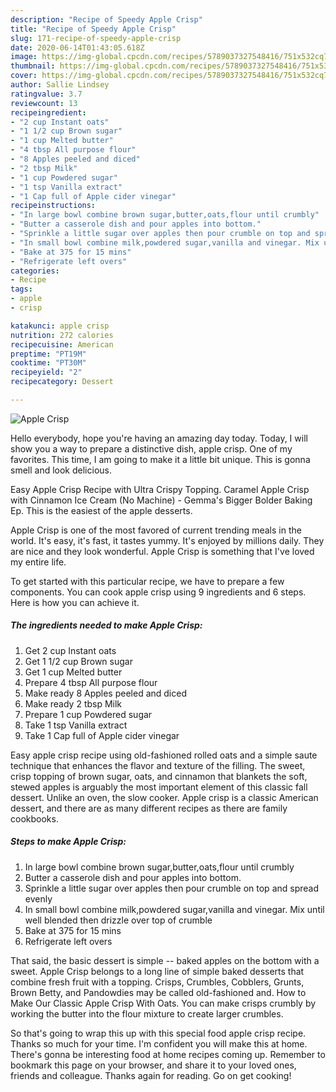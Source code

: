 ```yaml
---
description: "Recipe of Speedy Apple Crisp"
title: "Recipe of Speedy Apple Crisp"
slug: 171-recipe-of-speedy-apple-crisp
date: 2020-06-14T01:43:05.618Z
image: https://img-global.cpcdn.com/recipes/5789037327548416/751x532cq70/apple-crisp-recipe-main-photo.jpg
thumbnail: https://img-global.cpcdn.com/recipes/5789037327548416/751x532cq70/apple-crisp-recipe-main-photo.jpg
cover: https://img-global.cpcdn.com/recipes/5789037327548416/751x532cq70/apple-crisp-recipe-main-photo.jpg
author: Sallie Lindsey
ratingvalue: 3.7
reviewcount: 13
recipeingredient:
- "2 cup Instant oats"
- "1 1/2 cup Brown sugar"
- "1 cup Melted butter"
- "4 tbsp All purpose flour"
- "8 Apples peeled and diced"
- "2 tbsp Milk"
- "1 cup Powdered sugar"
- "1 tsp Vanilla extract"
- "1 Cap full of Apple cider vinegar"
recipeinstructions:
- "In large bowl combine brown sugar,butter,oats,flour until crumbly"
- "Butter a casserole dish and pour apples into bottom."
- "Sprinkle a little sugar over apples then pour crumble on top and spread evenly"
- "In small bowl combine milk,powdered sugar,vanilla and vinegar. Mix until well blended then drizzle over top of crumble"
- "Bake at 375 for 15 mins"
- "Refrigerate left overs"
categories:
- Recipe
tags:
- apple
- crisp

katakunci: apple crisp 
nutrition: 272 calories
recipecuisine: American
preptime: "PT19M"
cooktime: "PT30M"
recipeyield: "2"
recipecategory: Dessert

---
```



![Apple Crisp](https://img-global.cpcdn.com/recipes/5789037327548416/751x532cq70/apple-crisp-recipe-main-photo.jpg)

Hello everybody, hope you're having an amazing day today. Today, I will show you a way to prepare a distinctive dish, apple crisp. One of my favorites. This time, I am going to make it a little bit unique. This is gonna smell and look delicious.

Easy Apple Crisp Recipe with Ultra Crispy Topping. Caramel Apple Crisp with Cinnamon Ice Cream (No Machine) - Gemma&#39;s Bigger Bolder Baking Ep. This is the easiest of the apple desserts.

Apple Crisp is one of the most favored of current trending meals in the world. It's easy, it's fast, it tastes yummy. It's enjoyed by millions daily. They are nice and they look wonderful. Apple Crisp is something that I've loved my entire life.


To get started with this particular recipe, we have to prepare a few components. You can cook apple crisp using 9 ingredients and 6 steps. Here is how you can achieve it.

##### The ingredients needed to make Apple Crisp:

1. Get 2 cup Instant oats
1. Get 1 1/2 cup Brown sugar
1. Get 1 cup Melted butter
1. Prepare 4 tbsp All purpose flour
1. Make ready 8 Apples peeled and diced
1. Make ready 2 tbsp Milk
1. Prepare 1 cup Powdered sugar
1. Take 1 tsp Vanilla extract
1. Take 1 Cap full of Apple cider vinegar


Easy apple crisp recipe using old-fashioned rolled oats and a simple saute technique that enhances the flavor and texture of the filling. The sweet, crisp topping of brown sugar, oats, and cinnamon that blankets the soft, stewed apples is arguably the most important element of this classic fall dessert. Unlike an oven, the slow cooker. Apple crisp is a classic American dessert, and there are as many different recipes as there are family cookbooks. 

##### Steps to make Apple Crisp:

1. In large bowl combine brown sugar,butter,oats,flour until crumbly
1. Butter a casserole dish and pour apples into bottom.
1. Sprinkle a little sugar over apples then pour crumble on top and spread evenly
1. In small bowl combine milk,powdered sugar,vanilla and vinegar. Mix until well blended then drizzle over top of crumble
1. Bake at 375 for 15 mins
1. Refrigerate left overs


That said, the basic dessert is simple -- baked apples on the bottom with a sweet. Apple Crisp belongs to a long line of simple baked desserts that combine fresh fruit with a topping. Crisps, Crumbles, Cobblers, Grunts, Brown Betty, and Pandowdies may be called old-fashioned and. How to Make Our Classic Apple Crisp With Oats. You can make crisps crumbly by working the butter into the flour mixture to create larger crumbles. 

So that's going to wrap this up with this special food apple crisp recipe. Thanks so much for your time. I'm confident you will make this at home. There's gonna be interesting food at home recipes coming up. Remember to bookmark this page on your browser, and share it to your loved ones, friends and colleague. Thanks again for reading. Go on get cooking!
